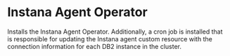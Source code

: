 Instana Agent Operator
===============================================================================
Installs the Instana Agent Operator. Additionally, a cron job is installed that 
is responsible for updating the Instana agent custom resource with the connection
information for each DB2 instance in the cluster.
